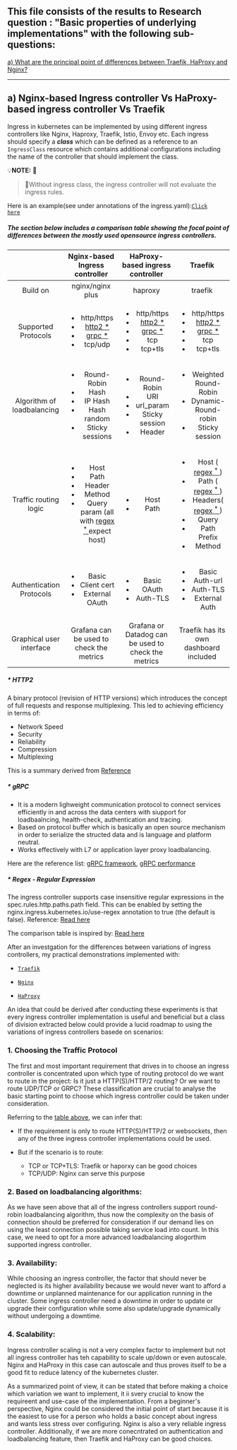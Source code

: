 ## This file consists of the results to Research question : "Basic properties of underlying implementations" with the following sub-questions:

<a href="https://github.com/dikshita-git/RP_Ingress_security-IPv4_and_IPv6/blob/main/K3s/Chapters/Results/3.1_Basic_properties_of_underlying_implementations.md#a-nginx-based-ingress-controller-vs-haproxy-based-ingress-controller-vs-traefik">a) What are the principal point of differences between Traefik, HaProxy and Nginx?</a>

***************************************************************************************************************************



## a) Nginx-based Ingress controller Vs HaProxy-based ingress controller Vs Traefik

Ingress in kubernetes can be implemented by using different ingress controllers like Nginx, Haproxy, Traefik, Istio, Envoy etc. Each ingress should specify a ***class*** which can be defined as a reference to an <code>IngressClass</code> resource which contains additional configurations including the name of the controller that should implement the class. 

💡<b>NOTE:</b> 🔦

> 🔴Without ingress class, the ingress controller will not evaluate the ingress rules.

Here is an example(see under annotations of the ingress.yaml):<a href="https://github.com/dikshita-git/RP_Ingress_security-IPv4_and_IPv6/blob/main/K3s/Demo/Certificate_with_k3s%2Bnginx/Ingress.yaml"><code>Click here</code></a> 

##### The section below includes a comparison table showing the focal point of differences between the mostly used opensource ingress controllers. 

|                      |Nginx-based Ingress controller      |    HaProxy-based ingress controller       | Traefik      |
|     :---:    |            :---:                    |     :---:                                 |  :---:        |
| Build on | nginx/nginx plus   | haproxy    | traefik    |
| Supported Protocols | <ul><li>http/https</li><li><a href="https://github.com/dikshita-git/RP_Ingress_security-IPv4_and_IPv6/blob/main/K3s/Chapters/Results/3.1_Basic_properties_of_underlying_implementations.md#-http2">http2 * </a></li><li><a href="https://github.com/dikshita-git/RP_Ingress_security-IPv4_and_IPv6/blob/main/K3s/Chapters/Results/3.1_Basic_properties_of_underlying_implementations.md#-grpc">grpc * </a></li><li>tcp/udp</li></ul>   | <ul><li>http/https</li><li><a href="https://github.com/dikshita-git/RP_Ingress_security-IPv4_and_IPv6/blob/main/K3s/Chapters/Results/3.1_Basic_properties_of_underlying_implementations.md#-http2">http2 * </a></li><li><a href="https://github.com/dikshita-git/RP_Ingress_security-IPv4_and_IPv6/blob/main/K3s/Chapters/Results/3.1_Basic_properties_of_underlying_implementations.md#-grpc">grpc * </a></li><li>tcp</li><li>tcp+tls</li></ul>     | <ul><li>http/https</li><li><a href="https://github.com/dikshita-git/RP_Ingress_security-IPv4_and_IPv6/blob/main/K3s/Chapters/Results/3.1_Basic_properties_of_underlying_implementations.md#-http2">http2 * </a></li><li><a href="https://github.com/dikshita-git/RP_Ingress_security-IPv4_and_IPv6/blob/main/K3s/Chapters/Results/3.1_Basic_properties_of_underlying_implementations.md#-grpc">grpc * </a></li><li> tcp</li><li>tcp+tls</li></ul>    |
| Algorithm of loadbalancing    |     <ul><li>Round-Robin</li><li>Hash</li><li>IP Hash</li><li>Hash random</li><li>Sticky sessions</li></ul>     | <ul><li>Round-Robin</li><li>URI</li><li>url_param</li><li>Sticky session</li><li>Header</li></ul>       | <ul><li>Weighted Round-Robin</li><li>Dynamic-Round-robin</li><li>Sticky session</li></ul>      |
| Traffic routing logic  |     <ul><li>Host</li><li>Path</li><li>Header</li><li>Method</li><li>Query param (all with <a href="https://github.com/dikshita-git/RP_Ingress_security-IPv4_and_IPv6/blob/main/K3s/Chapters/Results/3.1_Basic_properties_of_underlying_implementations.md#-regex---regular-expression"> regex<sup> * </sup></a> expect host)</li></ul>     | <ul><li>Host</li><li>Path</li></ul>       | <ul><li>Host (<a href="https://github.com/dikshita-git/RP_Ingress_security-IPv4_and_IPv6/blob/main/K3s/Chapters/Results/3.1_Basic_properties_of_underlying_implementations.md#-regex---regular-expression"> regex<sup> * </sup></a>)</li><li>Path (<a href="https://github.com/dikshita-git/RP_Ingress_security-IPv4_and_IPv6/blob/main/K3s/Chapters/Results/3.1_Basic_properties_of_underlying_implementations.md#-regex---regular-expression"> regex<sup> * </sup></a>)</li><li>Headers(<a href="https://github.com/dikshita-git/RP_Ingress_security-IPv4_and_IPv6/blob/main/K3s/Chapters/Results/3.1_Basic_properties_of_underlying_implementations.md#-regex---regular-expression"> regex<sup> * </sup></a>)</li><li>Query</li><li>Path Prefix</li><li>Method</li></ul>      |
| Authentication Protocols | <ul><li>Basic</li><li>Client cert</li><li>External OAuth</li></ul>   | <ul><li>Basic</li><li>OAuth</li><li>Auth-TLS</li></ul>      | <ul><li>Basic</li><li>Auth-url</li><li>Auth-TLS</li><li>External Auth</li></ul>     |
| Graphical user interface    |    Grafana can be used to check the metrics    | Grafana or Datadog can be used to check the metrics       | Traefik has its own dashboard included      |

##### * HTTP2

A binary protocol (revision of HTTP versions) which introduces the concept of full requests and response multiplexing. This led to achieving efficiency in terms of:

* Network Speed
* Security
* Reliability
* Compression
* Multiplexing

This is a summary derived from <a href="https://cheapsslsecurity.com/p/http2-vs-http1/">Reference</a>


##### * gRPC

* It is a modern lighweight communication protocol to connect services efficiently in and across the data centers with siupport for loadbaalncing, health-check, authentication and tracing.
* Based on protocol buffer which is basically an open source mechanism in order to serialize the structed data and is language and platform neutral.
* Works effectively with L7 or application layer proxy loadbalancing.

Here are the reference list: <a href="https://www.capitalone.com/tech/software-engineering/grpc-framework-for-microservices-communication/">gRPC framework</a>, <a href="https://learn.microsoft.com/en-us/aspnet/core/grpc/performance?view=aspnetcore-6.0">gRPC performance</a>


##### * Regex - Regular Expression

The ingress controller supports case insensitive regular expressions in the spec.rules.http.paths.path field. This can be enabled by setting the nginx.ingress.kubernetes.io/use-regex annotation to true (the default is false). Reference: <a href="https://kubernetes.github.io/ingress-nginx/user-guide/ingress-path-matching/">Read here</a>

The comparison table is inspired by: <a href="https://kubevious.io/blog/post/comparing-top-ingress-controllers-for-kubernetes">Read here</a>

After an investgation for the differences between variations of ingress controllers, my practical demonstrations implemented with:

* <a href="https://github.com/dikshita-git/RP_Ingress_security-IPv4_and_IPv6/blob/main/K3s/Demo/Certificate_with_k3s+traefik/README.md"><code>Traefik</code></a>

* <a href="https://github.com/dikshita-git/RP_Ingress_security-IPv4_and_IPv6/blob/main/K3s/Demo/Certificate_with_k3s+nginx/README.md"><code>Nginx</code></a>

* <a href="https://github.com/dikshita-git/RP_Ingress_security-IPv4_and_IPv6/tree/main/K3s/Demo/Certificate_with_k3s%2BHaProxy#readme"><code>HaProxy</code></a>


An idea that could be derived after conducting these experiments is that every ingress controller implementation is useful and beneficial but a class of division extracted below could provide a lucid roadmap to using the variations of ingress controllers basede on scenarios:

### 1. Choosing the Traffic Protocol

The first and most important requirement that drives in to choose an ingress controller is concentrated upon which type of routing protocol do we want to route in the project: Is it just a HTTP(S)/HTTP/2 routing? Or we want to route UDP/TCP or GRPC? These classification are crucial to analyse the basic starting point to choose which ingress controller could be taken under consideration. 

Referring to the <a href="https://github.com/dikshita-git/RP_Ingress_security-IPv4_and_IPv6/blob/main/K3s/Chapters/Results/3.1_Basic_properties_of_underlying_implementations.md#the-section-below-includes-a-comparison-table-showing-the-focal-point-of-differences-between-the-mostly-used-opensource-ingress-controllers">table above</a>, we can infer that:

* If the requirement is only to route HTTP(S)/HTTP/2 or websockets, then any of the three ingress controller implementations could be used.
* But if the scenario is to route:

  * TCP or TCP+TLS: Traefik or haporxy can be good choices
  * TCP/UDP: Nginx can serve this purpose


### 2. Based on loadbalancing algorithms:

As we have seen above that all of the ingress controllers support round-robin loadbalancing algorithm, thus now the complexity on the basis of connection should be preferred for consideration if our demand lies on using the least connection possible taking service load into count. In this case, we need to opt for a more advanced loadbalancing alogorthim supported ingress controller.


### 3. Availability:

While choosing an ingress controller, the factor that should never be neglected is its higher availability because we would never want to afford a downtime or unplanned maintenance for our application running in the cluster. Some ingress controller need a downtime in order to update or upgrade their configuration while some also update/upgrade dynamically without undergoing a downtime.


### 4. Scalability:

Ingress controller scaling is not a very complex factor to implement but not all ingress controller has teh capability to scale up/down or even autoscale. Nginx and HaProxy in this case can autoscale and thus proves itself to be a good fit to reduce latency of the kubernetes cluster.

As a summarized point of view, it can be stated that before making a choice which variation we want to implement, it ii svery crucial to know the requireent and use-case of the implementation. From a beginner's perspective, Nginx could be considered the initial point of start because it is the easiest to use for a person who holds a basic concept about ingress and wants less stress over configuring. Nginx is also a very reliable ingress controller.
Additionally, if we are more conecntrated on authentication and loadbalancing feature, then Traefik and HaProxy can be good choices.
